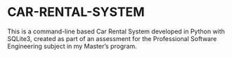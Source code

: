 # CAR-RENTAL-SYSTEM
This is a command-line based Car Rental System developed in Python with SQLite3, created as part of an assessment for the Professional Software Engineering subject in my Master’s program.

